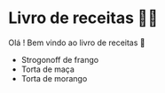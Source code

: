 # Livro de receitas :man_cook:

Olá ! Bem vindo ao livro de receitas :wave:

- Strogonoff de frango
- Torta de maça
- Torta de morango

